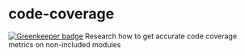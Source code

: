 # code-coverage

[![Greenkeeper badge](https://badges.greenkeeper.io/guyellis/code-coverage.svg)](https://greenkeeper.io/)
Research how to get accurate code coverage metrics on non-included modules
